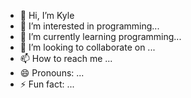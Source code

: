 - 👋 Hi, I’m Kyle
- 👀 I’m interested in programming...
- 🌱 I’m currently learning programming...
- 💞️ I’m looking to collaborate on ...
- 📫 How to reach me ...
- 😄 Pronouns: ...
- ⚡ Fun fact: ...

<!---
ky-gz/ky-gz is a ✨ special ✨ repository because its `README.md` (this file) appears on your GitHub profile.
You can click the Preview link 
